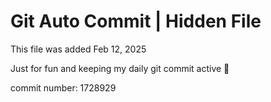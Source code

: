 # Git Auto Commit | Hidden File

This file was added Feb 12, 2025

Just for fun and keeping my daily git commit active 🤪

commit number: 1728929
